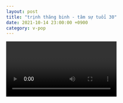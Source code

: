 ```yaml
---
layout: post
title: "trịnh thăng binh - tâm sự tuổi 30"
date: 2021-10-14 23:00:00 +0900
category: v-pop
---
```


<div class="video-container">
    <video id="player" class="video-js vjs-default-skin vjs-big-play-centered" data-json="/public/json/v-pop/trịnh thăng binh - tâm sự tuổi 30.json"></video>
</div>

```
```